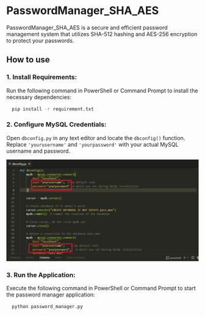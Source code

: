 
# PasswordManager_SHA_AES

PasswordManager_SHA_AES is a secure and efficient password management system that utilizes SHA-512 hashing and AES-256 encryption to protect your passwords.



## How to use

###  1. Install Requirements:
Run the following command in PowerShell or Command Prompt to install the necessary dependencies:
```bash
  pip install -r requirement.txt
```
  
###  2. Configure MySQL Credentials:
Open `dbconfig.py` in any text editor and locate the `dbconfig()` function.
    Replace `'yourusername'` and `'yourpassword'` with your actual MySQL username and password. 

![App Screenshot](https://raw.githubusercontent.com/mesauravjoshi/PasswordManager_SHA_AES/main/screenshot/dbconfig.png)


###  3. Run the Application:
    
Execute the following command in PowerShell or Command Prompt to start the password manager application:
```bash
  python password_manager.py
```
